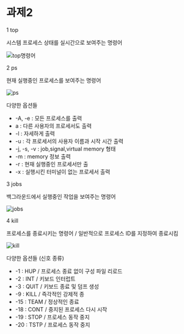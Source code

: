 # 과제2

1 top

시스템 프로세스 상태를 실시간으로 보여주는 명령어

![top명령어](https://github.com/213014wooju/213014wooju/assets/171469341/0e8f3367-c74c-47a1-9dc5-3cd2891c1d31)

2 ps

현재 실행중인 프로세스를 보여주는 명령어

![ps](https://github.com/213014wooju/213014wooju/assets/171469341/bb9f93cd-38f6-410b-b91a-6adcd3e551ed)

다양한 옵션들

* -A, -e : 모든 프로세스를 출력
* a : 다른 사용자의 프로세서도 출력
* -l : 자세하게 출력
* -u : 각 프로세서의 사용자 이름과 시작 시간 출력
* -j, -s, -v : job,signal,virtual memory 형태
* -m : memory 정보 출력
* -r : 현재 실행중인 프로세서만 출
* -x : 실행시킨 터미널이 없는 프로세서 출력

3 jobs

백그라운드에서 실행중인 작업을 보여주는 명령어

![jobs](https://github.com/213014wooju/213014wooju/assets/171469341/c57da1e7-d40f-42b0-ad45-d25d03048d64)

4 kill

프로세스를 종료시키는 명령어 / 일반적으로 프로세스 ID를 지정하여 종료시킴
  
![kill](https://github.com/213014wooju/213014wooju/assets/171469341/76dd5514-9115-4854-a855-aef28f41e45e)

다양한 옵션들 (신호 종류)

* -1 : HUP / 프로세스 종료 없이 구성 파일 리로드
* -2 : INT / 키보드 인터럽트
* -3 : QUIT / 키보드 종료 및 덤프 생성
* -9 : KILL / 즉각적인 강제적 종
* -15 : TEAM / 정상적인 종료
* -18 : CONT / 중지된 프로세스 다시 시작
* -19 : STOP / 프로세스 동작 중지
* -20 : TSTP / 프로세스 동작 중지

